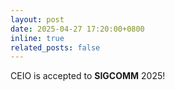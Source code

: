 ```yaml
---
layout: post
date: 2025-04-27 17:20:00+0800
inline: true
related_posts: false
---
```


CEIO is accepted to **SIGCOMM** 2025!
